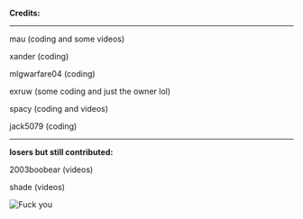 **Credits:**

-------------------------------

mau (coding and some videos)

xander (coding)

mlgwarfare04 (coding)

exruw (some coding and just the owner lol)

spacy (coding and videos)

jack5079 (coding)

-------------------------------

**losers but still contributed:**

2003boobear (videos)

shade (videos)

![Fuck you](https://c.tenor.com/2d14B9OsCbwAAAAC/emoji-smoking.gif)
